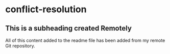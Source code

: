 # conflict-resolution
 ## This is a subheading created Remotely

  All of this content added to the readme file has been added from my remote Git repository.
